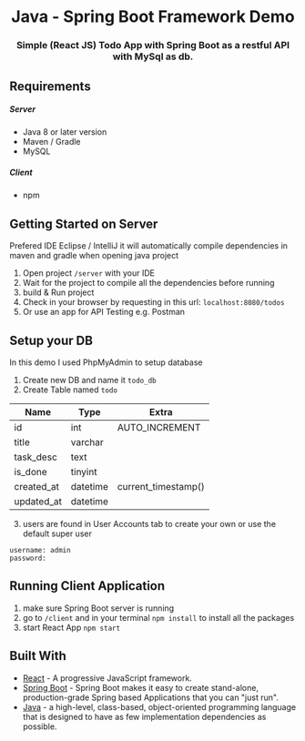 <p align="center">
  <h1 align="center">Java - Spring Boot Framework Demo</h1>
  <h3 align="center">Simple (React JS) Todo App with Spring Boot as a restful API with MySql as db.</h3>
</p>

## Requirements
##### Server
* Java 8 or later version
* Maven / Gradle
* MySQL
##### Client
* npm

## Getting Started on Server
Prefered IDE Eclipse / IntelliJ it will automatically compile dependencies in maven and gradle when opening java project
1. Open project `/server` with your IDE 
2. Wait for the project to compile all the dependencies before running
3. build & Run project
4. Check in your browser by requesting in this url: `localhost:8080/todos`
5. Or use an app for API Testing e.g. Postman

## Setup your DB
In this demo I used PhpMyAdmin to setup database
1. Create new DB and name it `todo_db`
2. Create Table named `todo`

| Name         | Type                 | Extra               |
|--------------|----------------------|---------------------|
| id           | int                  | AUTO_INCREMENT      |
| title        | varchar              |                     |
| task_desc    | text                 |                     |
| is_done      | tinyint              |                     |
| created_at   | datetime             | current_timestamp() |
| updated_at   | datetime             |                     |

3. users are found in User Accounts tab to create your own or use the default super user
```
username: admin
password:
```

## Running Client Application
1. make sure Spring Boot server is running
2. go to `/client` and in your terminal `npm install` to install all the packages
3. start React App `npm start`

## Built With
* [React](https://reactjs.org) - A progressive JavaScript framework.
* [Spring Boot](https://spring.io/projects/spring-boot) - Spring Boot makes it easy to create stand-alone, production-grade Spring based Applications that you can "just run".
* [Java](https://www.java.com/en/) - a high-level, class-based, object-oriented programming language that is designed to have as few implementation dependencies as possible.

